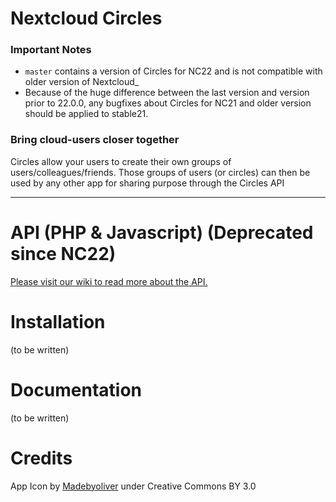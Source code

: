 # Nextcloud Circles


### Important Notes 

 - `master` contains a version of Circles for NC22 and is not compatible with older version of Nextcloud_
 - Because of the huge difference between the last version and version prior to 22.0.0, any bugfixes about Circles for NC21 and older version should be applied to stable21.


### Bring cloud-users closer together

Circles allow your users to create their own groups of users/colleagues/friends. 
Those groups of users (or circles) can then be used by any other app for sharing purpose 
 through the Circles API


***

# API (PHP & Javascript) (Deprecated since NC22)

[Please visit our wiki to read more about the API.](https://github.com/nextcloud/circles/wiki)

# Installation

(to be written)

# Documentation

(to be written)


# Credits

App Icon by [Madebyoliver](http://www.flaticon.com/authors/madebyoliver) under Creative Commons BY 3.0

